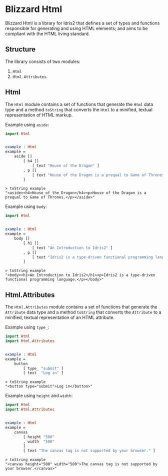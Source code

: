 Blizzard Html
=============

Blizzard Html is a library for Idris2 that defines a set of types and functions responsible for generating and using HTML elements; and aims to be compliant with the HTML living standard.

Structure
---------

The library consists of two modules:
1. `Html`
2. `Html.Attributes`.

Html
----

The `Html` module contains a set of functions that generate the `Html` data type and a method `toString` that converts the `Html` to a minified, textual representation of HTML markup.

Example using `aside`:

```idris
import Html


example : Html
example =
    aside []
        [ h4 []
            [ text "House of the Dragon" ]
        , p []
            [ text "House of the Dragon is a prequal to Game of Thrones." ]
        ]
```

```
> toString example
"<aside><h4>House of the Dragon</h4><p>House of the Dragon is a prequal to Game of Thrones.</p></aside>"
```

Example using `body`:

```idris
import Html


example : Html
example =
    body []
        [ h1 []
            [ text "An Introduction to Idris2" ]
        , p []
            [ text "Idris2 is a type-driven functional programming language." ]
        ]
```

```
> toString example
"<body><h1>An Introduction to Idris2</h1><p>Idris2 is a type-driven functional programming language.</p></body>"
```

Html.Attributes
---------------

The `Html.Attributes` module contains a set of functions that generate the `Attribute` data type and a method `toString` that converts the `Attribute` to a minified, textual representation of an HTML attribute.

Example using `type_`:

```idris
import Html
import Html.Attributes


example : Html
example =
    button
        [ type_ "submit" ]
        [ text  "Log in" ]
```

```
> toString example
"<button type="submit">Log in</button>"
```

Example using `height` and `width`:

```idris
import Html
import Html.Attributes


example : Html
example =
    canvas
        [ height "500"
        , width  "500"
        ]
        [ text "The canvas tag is not supported by your browser." ]
```

```
> toString example
"<canvas height="500" width="500">The canvas tag is not supported by your browser.</canvas>"
```
